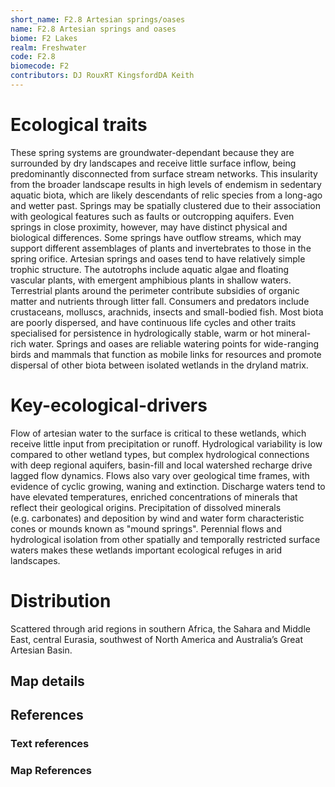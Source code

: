 ```yaml
---
short_name: F2.8 Artesian springs/oases
name: F2.8 Artesian springs and oases
biome: F2 Lakes
realm: Freshwater
code: F2.8
biomecode: F2
contributors: DJ RouxRT KingsfordDA Keith
---
```


# Ecological traits

These spring systems are groundwater-dependant because they are surrounded by dry landscapes and receive little surface inflow, being predominantly disconnected from surface stream networks. This insularity from the broader landscape results in high levels of endemism in sedentary aquatic biota, which are likely descendants of relic species from a long-ago and wetter past. Springs may be spatially clustered due to their association with geological features such as faults or outcropping aquifers. Even springs in close proximity, however, may have distinct physical and biological differences. Some springs have outflow streams, which may support different assemblages of plants and invertebrates to those in the spring orifice. Artesian springs and oases tend to have relatively simple trophic structure. The autotrophs include aquatic algae and floating vascular plants, with emergent amphibious plants in shallow waters. Terrestrial plants around the perimeter contribute subsidies of organic matter and nutrients through litter fall. Consumers and predators include crustaceans, molluscs, arachnids, insects and small-bodied fish. Most biota are poorly dispersed, and have continuous life cycles and other traits specialised for persistence in hydrologically stable, warm or hot mineral-rich water. Springs and oases are reliable watering points for wide-ranging birds and mammals that function as mobile links for resources and promote dispersal of other biota between isolated wetlands in the dryland matrix.

# Key-ecological-drivers

Flow of artesian water to the surface is critical to these wetlands, which receive little input from precipitation or runoff.  Hydrological variability is low compared to other wetland types, but complex hydrological connections with deep regional aquifers, basin-fill and local watershed recharge drive lagged flow dynamics. Flows also vary over geological time frames, with evidence of cyclic growing, waning and extinction. Discharge waters tend to have elevated temperatures,  enriched  concentrations of minerals that reflect their geological origins. Precipitation of dissolved minerals (e.g. carbonates) and deposition by wind and water form characteristic cones or mounds known as "mound springs". Perennial flows and hydrological isolation from other spatially and temporally restricted surface waters makes these wetlands important ecological refuges in arid landscapes.

# Distribution

Scattered through arid regions in southern Africa, the Sahara and Middle East, central Eurasia, southwest of North America and Australia’s Great Artesian Basin.

## Map details
## References
### Text references
### Map References

